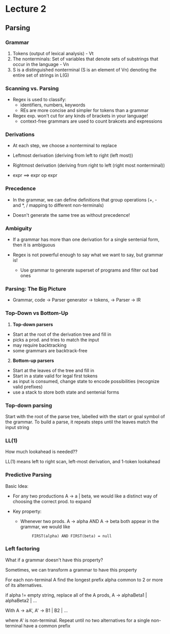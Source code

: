 # Lecture 2

## Parsing

### Grammar

1. Tokens (output of lexical analysis) - Vt
2. The nonterminals: Set of variables that denote sets of substrings that occur in the language - Vn
3. S is a distinguished nonterminal (S is an element of Vn) denoting the entire set of strings in L(G)

### Scanning vs. Parsing

- Regex is used to classify:
  - identifiers, numbers, keywords
  - REs are more concise and simpler for tokens than a grammar
- Regex exp. won't cut for any kinds of brackets in your language!
  - context-free grammars are used to count brakcets and expressions

### Derivations

- At each step, we choose a nonterminal to replace
- Leftmost derivation (deriving from left to right (left most))
- Rightmost derivation (deriving from right to left (right most nonterminal))

- expr ==> expr op expr

### Precedence

- In the grammar, we can define definitions that group operations (+, - and *, / mapping to different non-terminals)

- Doesn't generate the same tree as without precedence!

### Ambiguity

- If a grammar has more than one derivation for a single sentenial form, then it is ambiguous

- Regex is not powerful enough to say what we want to say, but grammar is!
  - Use grammar to generate superset of programs and filter out bad ones

### Parsing: The Big Picture

- Grammar, code -> Parser generator -> tokens, -> Parser -> IR

### Top-Down vs Bottom-Up

1. **Top-down parsers**

- Start at the root of the derivation tree and fill in
- picks a prod. and tries to match the input
- may require backtracking
- some grammars are backtrack-free

2. **Bottom-up parsers**

- Start at the leaves of the tree and fill in
- Start in a state valid for legal first tokens
- as input is consumed, change state to encode possibilities (recognize valid prefixes)
- use a stack to store both state and sentenial forms

### Top-down parsing

Start with the root of the parse tree, labelled with the start or goal symbol of the grammar. To build a parse, it repeats steps until the leaves match the input string

### LL(1)

How much lookahead is needed??

LL(1) means left to right scan, left-most derivation, and 1-token lookahead

### Predictive Parsing

Basic Idea:

- For any two productions A -> a | beta, we would like a distinct way of choosing the correct prod. to expand

- Key property:
  - Whenever two prods. A -> alpha AND A -> beta both appear in the grammar, we would like

    	     FIRST(alpha) AND FIRST(beta) = null

### Left factoring

What if a grammar doesn't have this property?

Sometimes, we can transform a grammar to have this property

For each non-terminal A find the longest prefix alpha common to 2 or more of its alternatives.

if alpha != empty string, replace all of the A prods, A -> alphaBeta1 | alphaBeta2 | ...

With A -> aA', A' -> B1 | B2 | ...

where A' is non-terminal. Repeat until no two alternatives for a single non-terminal have a common prefix

